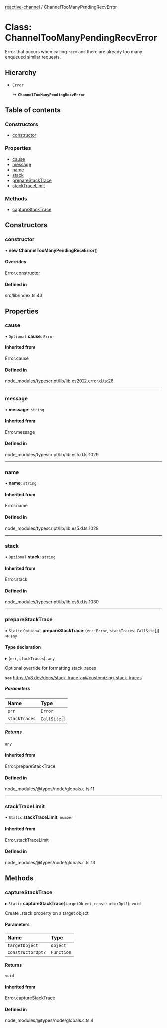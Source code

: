 [reactive-channel](../README.md) / ChannelTooManyPendingRecvError

# Class: ChannelTooManyPendingRecvError

Error that occurs when calling `recv`
and there are already too many enqueued similar requests.

## Hierarchy

- `Error`

  ↳ **`ChannelTooManyPendingRecvError`**

## Table of contents

### Constructors

- [constructor](ChannelTooManyPendingRecvError.md#constructor)

### Properties

- [cause](ChannelTooManyPendingRecvError.md#cause)
- [message](ChannelTooManyPendingRecvError.md#message)
- [name](ChannelTooManyPendingRecvError.md#name)
- [stack](ChannelTooManyPendingRecvError.md#stack)
- [prepareStackTrace](ChannelTooManyPendingRecvError.md#preparestacktrace)
- [stackTraceLimit](ChannelTooManyPendingRecvError.md#stacktracelimit)

### Methods

- [captureStackTrace](ChannelTooManyPendingRecvError.md#capturestacktrace)

## Constructors

### constructor

• **new ChannelTooManyPendingRecvError**()

#### Overrides

Error.constructor

#### Defined in

src/lib/index.ts:43

## Properties

### cause

• `Optional` **cause**: `Error`

#### Inherited from

Error.cause

#### Defined in

node_modules/typescript/lib/lib.es2022.error.d.ts:26

___

### message

• **message**: `string`

#### Inherited from

Error.message

#### Defined in

node_modules/typescript/lib/lib.es5.d.ts:1029

___

### name

• **name**: `string`

#### Inherited from

Error.name

#### Defined in

node_modules/typescript/lib/lib.es5.d.ts:1028

___

### stack

• `Optional` **stack**: `string`

#### Inherited from

Error.stack

#### Defined in

node_modules/typescript/lib/lib.es5.d.ts:1030

___

### prepareStackTrace

▪ `Static` `Optional` **prepareStackTrace**: (`err`: `Error`, `stackTraces`: `CallSite`[]) => `any`

#### Type declaration

▸ (`err`, `stackTraces`): `any`

Optional override for formatting stack traces

**`see`** https://v8.dev/docs/stack-trace-api#customizing-stack-traces

##### Parameters

| Name | Type |
| :------ | :------ |
| `err` | `Error` |
| `stackTraces` | `CallSite`[] |

##### Returns

`any`

#### Inherited from

Error.prepareStackTrace

#### Defined in

node_modules/@types/node/globals.d.ts:11

___

### stackTraceLimit

▪ `Static` **stackTraceLimit**: `number`

#### Inherited from

Error.stackTraceLimit

#### Defined in

node_modules/@types/node/globals.d.ts:13

## Methods

### captureStackTrace

▸ `Static` **captureStackTrace**(`targetObject`, `constructorOpt?`): `void`

Create .stack property on a target object

#### Parameters

| Name | Type |
| :------ | :------ |
| `targetObject` | `object` |
| `constructorOpt?` | `Function` |

#### Returns

`void`

#### Inherited from

Error.captureStackTrace

#### Defined in

node_modules/@types/node/globals.d.ts:4
